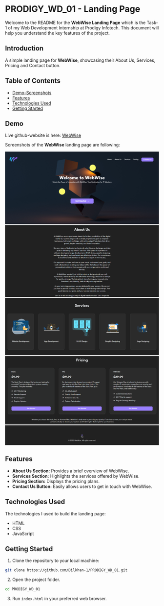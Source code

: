 # PRODIGY_WD_01 - Landing Page

Welcome to the README for the **WebWise Landing Page** which is the Task-1 of my Web Development Internship at Prodigy Infotech. This document will help you understand the key features of the project.

## Introduction

A simple landing page for **WebWise**, showcasing their About Us, Services, Pricing and Contact button.

## Table of Contents

- [Demo-Screenshots](#demo)
- [Features](#features)
- [Technologies Used](#technologies-used)
- [Getting Started](#getting-started)

## Demo

Live github-website is here: [WebWise](https://dilkhan-1.github.io/PRODIGY_WD_01/)

Screenshots of the **WebWise** landing page are following: 

![WebWise Landing Page](./assets/ss.png)
![WebWise About Us](./assets/about.png)
![WebWise Service](./assets/services.png)
![WebWise Pricing](./assets/pricing.png)
![WebWise Footer](./assets/footer.png)

## Features

- **About Us Section:** Provides a brief overview of WebWise.
- **Services Section:** Highlights the services offered by WebWise.
- **Pricing Section:** Displays the pricing plans.
- **Contact Us Button:** Easily allows users to get in touch with WebWise.

## Technologies Used

The technologies I used to build the landing page:

- HTML
- CSS
- JavaScript

## Getting Started

1. Clone the repository to your local machine:
```bash
git clone https://github.com/Dilkhan-1/PRODIGY_WD_01.git
```

2. Open the project folder.
```bash
cd PRODIGY_WD_01
```

3. Run `index.html` in your preferred web browser.
